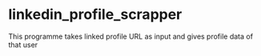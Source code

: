 # linkedin_profile_scrapper
This programme takes linked profile URL as input and gives profile data of that user
